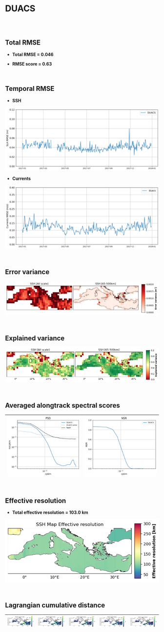 # DUACS

<br>
 

<br>   

##  Total RMSE

- **Total RMSE = 0.046**

- **RMSE score = 0.63**
 

<br>

##  Temporal RMSE

- **SSH**

![temporal_rmse_DUACS](../_static/temporal_rmse_DUACS.png)  

- **Currents**

![temporal_rmse_uv_DUACS](../_static/temporal_rmse_uv_duacs.png)  
 
<br>


## Error variance 

![Maps_duacs_errvar_4DMedSea](../_static/Maps_duacs_errvar_4DMedSea.png)  

<br>

## Explained variance 

![Maps_duacs_explvar_4DMedSea](../_static/Maps_duacs_explvar_4DMedSea.png)  

<br>

##  Averaged  alongtrack spectral scores


|![psd_average_MIOST](../_static/psd_average_DUACS.png) |  ![nsr_average_MIOST](../_static/nsr_average_DUACS.png)|
| -- | -- |

 
<br>

## Effective resolution 

- **Total effective resolution = 103.0 km**

![Maps_duacs_effres_4DMedSea](../_static/Maps_duacs_effres_4DMedSea.png) 
 
<br>  

## Lagrangian cumulative distance 

| ![DUACS LDC h1](../_static/deviation_maps_DUACS_h1.png) | ![DUACS LDC h2](../_static/deviation_maps_DUACS_h2.png) | ![DUACS LDC h3](../_static/deviation_maps_DUACS_h3.png) | ![DUACS LDC h4](../_static/deviation_maps_DUACS_h4.png) | ![DUACS LDC h5](../_static/deviation_maps_DUACS_h5.png) |
|--|--|--|--|--|

<br>  